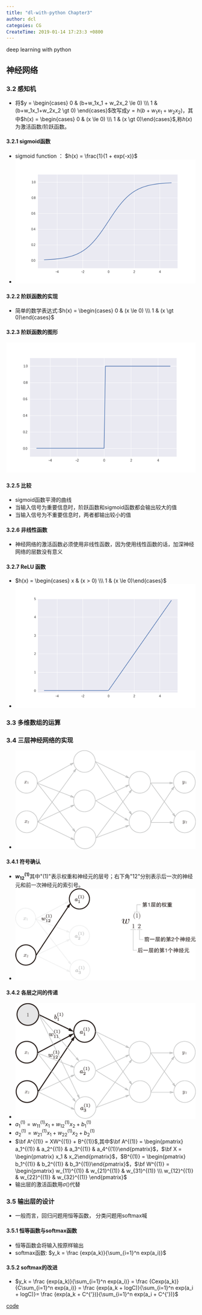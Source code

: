 ```yaml
---
title: "dl-with-python Chapter3"
author: dcl
categoies: CG
CreateTime: 2019-01-14 17:23:3 +0800
---
```


deep learning with python

<!--more-->

## 神经网络
### 3.2 感知机
- 将$y = \begin{cases} 0 & (b+w_1x_1 + w_2x_2 \le 0) \\\ 1 & (b+w_1x_1+w_2x_2 \gt 0) \end{cases}$改写成$y=h(b+w_1x_1+w_2x_2)$，其中$h(x) = \begin{cases} 0 & (x \le 0) \\\ 1 & (x \gt 0)\end{cases}$,称$h(x)$为激活函数/阶跃函数。
#### 3.2.1 sigmoid函数
- sigmoid function ： $h(x) = \frac{1}{1 + exp(-x)}$
- !['sigmoid'](../images\sigmoid.png)
#### 3.2.2 阶跃函数的实现
- 简单的数学表达式:$h(x) = \begin{cases} 0 & (x \le 0) \\\ 1 & (x \gt 0)\end{cases}$
#### 3.2.3 阶跃函数的图形
!['step'](../images\step.png)
#### 3.2.5 比较
- sigmoid函数平滑的曲线
- 当输入信号为重要信息时，阶跃函数和sigmoid函数都会输出较大的值
- 当输入信号为不重要信息时，两者都输出较小的值
#### 3.2.6 非线性函数
- 神经网络的激活函数必须使用非线性函数，因为使用线性函数的话，加深神经网络的层数没有意义
#### 3.2.7 ReLU 函数
- $h(x) = \begin{cases} x & (x > 0) \\\ 1 & (x \le 0)\end{cases}$
- !['relu'](../images\relu.png)

### 3.3 多维数组的运算

### 3.4 三层神经网络的实现
- !['3-layer'](../images\3-layers.png)
#### 3.4.1 符号确认
-  <b>$w^{(1)}_{12}$</b>其中"$(1)$"表示权重和神经元的层号；右下角"$12$"分别表示后一次的神经元和前一次神经元的索引号。
- ![''](../images\detail-3.png)
#### 3.4.2 各层之间的传递
- ![''](../images\layer3.png)
- $a_1^{(1)} = w_{11}^{(1)}x_1 + w_{12}^{(1)}x_2 + b^{(1)}_1$
- $a_2^{(1)} = w_{21}^{(1)}x_1 + w_{22}^{(1)}x_2 + b^{(1)}_2$
- $\bf A^{(1)} = XW^{(1)} + B^{(1)}$,其中$\bf A^{(1)} = \begin{pmatrix} a_1^{(1)} & a_2^{(1)} & a_3^{(1)} & a_4^{(1)}\end{pmatrix}$，$\bf X = \begin{pmatrix} x_1 & x_2\end{pmatrix}$，$B^{(1)} = \begin{pmatrix} b_1^{(1)} & b_2^{(1)} & b_3^{(1)}\end{pmatrix}$，$\bf W^{(1)} = \begin{pmatrix} w_{11}^{(1)} & w_{21}^{(1)} & w_{31}^{(1)} \\\ w_{12}^{(1)} & w_{22}^{(1)} & w_{32}^{(1)} \end{pmatrix}$
- 输出层的激活函数用$\sigma()$代替

### 3.5 输出层的设计
- 一般而言，回归问题用恒等函数， 分类问题用softmax喊
#### 3.5.1 恒等函数与softmax函数
- 恒等函数会将输入按原样输出
- softmax函数: $y_k = \frac {exp(a_k)}{\sum_{i=1}^n exp(a_i)}$
#### 3.5.2 softmax的改进
- $y_k = \frac {exp(a_k)}{\sum_{i=1}^n exp(a_i)} = \frac {Cexp(a_k)}{C\sum_{i=1}^n exp(a_i)} = \frac {exp(a_k + logC)}{\sum_{i=1}^n exp(a_i + logC)}= \frac {exp(a_k + C^{'})}{\sum_{i=1}^n exp(a_i + C^{'})}$


[code](https://github.com/dclcs/deep_learning_with_python_code/blob/master/deep_learning_with_python_code_ch3.ipynb)
